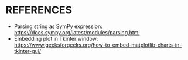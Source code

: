 # REFERENCES
- Parsing string as SymPy expression:<br>https://docs.sympy.org/latest/modules/parsing.html
- Embedding plot in Tkinter window:<br>https://www.geeksforgeeks.org/how-to-embed-matplotlib-charts-in-tkinter-gui/